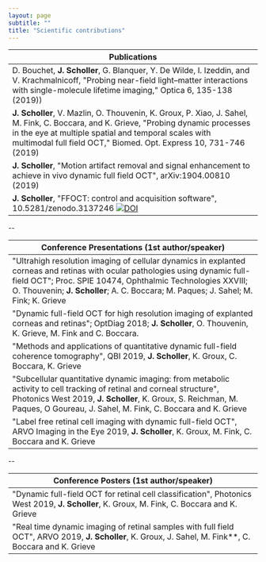 ```yaml
---
layout: page
subtitle: ""
title: "Scientific contributions"
---
```



| Publications                                                                                                                                                                                      |
|---------------------------------------------------------------------------------------------------------------------------------------------------------------------------------------------------|
| D. Bouchet, **J. Scholler**, G. Blanquer, Y. De Wilde, I. Izeddin, and V. Krachmalnicoff, "Probing near-field light–matter interactions with single-molecule lifetime imaging," Optica 6, 135-138 (2019)) |
| **J. Scholler**, V. Mazlin, O. Thouvenin, K. Groux, P. Xiao, J. Sahel, M. Fink, C. Boccara, and K. Grieve, "Probing dynamic processes in the eye at multiple spatial and temporal scales with multimodal full field OCT," Biomed. Opt. Express 10, 731-746 (2019) |
| **J. Scholler**, "Motion artifact removal and signal enhancement to achieve in vivo dynamic full field OCT", arXiv:1904.00810 (2019) |
| **J. Scholler**, "FFOCT: control and acquisition software", 10.5281/zenodo.3137246 [![DOI](https://zenodo.org/badge/111929339.svg)](https://zenodo.org/badge/latestdoi/111929339) |

--

| Conference Presentations (1st author/speaker)                                                                                                                                                                                                                                                           |
|------------------------------------------------------------------------------------------------------------------------------------------------------------------------------------------------------------------------------------------------------------------------------------|
| "Ultrahigh resolution imaging of cellular dynamics in explanted corneas and retinas with ocular pathologies using dynamic full-field OCT"; Proc. SPIE 10474, Ophthalmic Technologies XXVIII; O. Thouvenin; **J. Scholler**; A. C. Boccara; M. Paques; J. Sahel; M. Fink; K. Grieve |
| "Dynamic full-field OCT for high resolution imaging of explanted corneas and retinas"; OptDiag 2018; **J. Scholler**, O. Thouvenin, K. Grieve, M. Fink and C. Boccara.                                                                                                             |
| "Methods and applications of quantitative dynamic full-field coherence tomography", QBI 2019, **J. Scholler**, K. Groux, C. Boccara, K. Grieve                                                                                                                                     
| "Subcellular quantitative dynamic imaging: from metabolic activity to cell tracking of retinal and corneal structure", Photonics West 2019, **J. Scholler**, K. Groux, S. Reichman, M. Paques, O Goureau, J. Sahel, M. Fink, C. Boccara and K. Grieve |
| "Label free retinal cell imaging with dynamic full-field OCT", ARVO Imaging in the Eye 2019, **J. Scholler**, K. Groux, M. Fink, C. Boccara and K. Grieve |

--

| Conference Posters (1st author/speaker)                                                                                                                       |
|-------------------------------------------------------------------------------------------------------------------------------------------|
| "Dynamic full-field OCT for retinal cell classification", Photonics West 2019, **J. Scholler**, K. Groux, M. Fink, C. Boccara and K. Grieve |
| "Real time dynamic imaging of retinal samples with full field OCT", ARVO 2019, **J. Scholler**, K. Groux, J. Sahel, M. Fink**, C. Boccara and K. Grieve |

